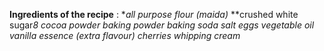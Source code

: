 **Ingredients of the recipe** :
**all purpose flour (maida)*
**crushed white sugar*8*
*cocoa powder*
*baking powder*
*baking soda*
*salt*
*eggs*
*vegetable oil*
*vanilla essence (extra flavour)*
*cherries*
*whipping cream*